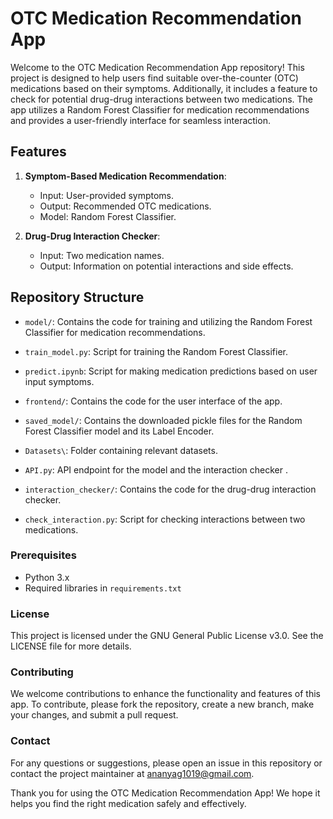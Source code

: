 # OTC Medication Recommendation App

Welcome to the OTC Medication Recommendation App repository! This project is designed to help users find suitable over-the-counter (OTC) medications based on their symptoms. Additionally, it includes a feature to check for potential drug-drug interactions between two medications. The app utilizes a Random Forest Classifier for medication recommendations and provides a user-friendly interface for seamless interaction.

## Features

1. **Symptom-Based Medication Recommendation**:
   - Input: User-provided symptoms.
   - Output: Recommended OTC medications.
   - Model: Random Forest Classifier.

2. **Drug-Drug Interaction Checker**:
   - Input: Two medication names.
   - Output: Information on potential interactions and side effects.

## Repository Structure

- `model/`: Contains the code for training and utilizing the Random Forest Classifier for medication recommendations.
- `train_model.py`: Script for training the Random Forest Classifier.
- `predict.ipynb`: Script for making medication predictions based on user input symptoms.
- `frontend/`: Contains the code for the user interface of the app.
- `saved_model/`: Contains the downloaded pickle files for the Random Forest Classifier model and its Label Encoder.
- `Datasets\`: Folder containing relevant datasets.

- `API.py`: API endpoint for the model and the interaction checker .
- `interaction_checker/`: Contains the code for the drug-drug interaction checker.
- `check_interaction.py`: Script for checking interactions between two medications.



### Prerequisites

- Python 3.x
- Required libraries in `requirements.txt`

### License

This project is licensed under the GNU General Public License v3.0. See the LICENSE file for more details.

### Contributing

We welcome contributions to enhance the functionality and features of this app. To contribute, please fork the repository, create a new branch, make your changes, and submit a pull request.

### Contact

For any questions or suggestions, please open an issue in this repository or contact the project maintainer at ananyag1019@gmail.com.


Thank you for using the OTC Medication Recommendation App! We hope it helps you find the right medication safely and effectively.
